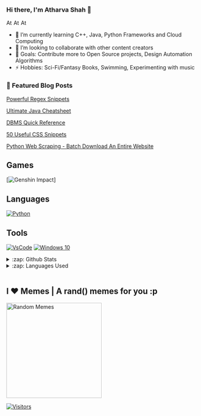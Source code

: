 ### Hi there, I'm Atharva Shah 👋

<a href="https://www.linkedin.com/in/atharva-shah-5873a2111/">
  <img align="left" alt="Atharva Shah's Linkdein" width="16px" src="https://cdn.jsdelivr.net/npm/simple-icons@v3/icons/linkedin.svg" />
</a>
<a href="https://github.com/HighnessAtharva">
  <img align="left" alt="Atharva Shah's Github" width="16px" src="https://cdn.jsdelivr.net/npm/simple-icons@v3/icons/github.svg" />
</a>
<a href="https://www.instagram.com/mister.prodigious/">
  <img align="left" alt="Atharva Shah's Instagram" width="16px" src="https://cdn.jsdelivr.net/npm/simple-icons@v3/icons/instagram.svg" />
</a>
<br/>

-  🌱 I’m currently learning C++, Java, Python Frameworks and Cloud Computing 
-  👯 I’m looking to collaborate with other content creators
-  🥅  Goals: Contribute more to Open Source projects, Design Automation Algorithms
-  ⚡ Hobbies: Sci-Fi/Fantasy Books, Swimming, Experimenting with music 


### 📕 Featured Blog Posts
<!-- BLOG-POST-LIST:START -->
[Powerful Regex Snippets](https://opensourced.hashnode.dev/30-useful-regular-expressions-snippets) 

[Ultimate Java Cheatsheet](https://opensourced.hashnode.dev/the-ultimate-java-cheat-sheet)

[DBMS Quick Reference](https://opensourced.hashnode.dev/database-management-systems-quick-recapreference)

[50 Useful CSS Snippets](https://opensourced.hashnode.dev/50-powerful-css-snippets-part-1)

[Python Web Scraping - Batch Download An Entire Website](https://opensourced.hashnode.dev/python-web-scraping-batch-download-web-articles)
<!-- BLOG-POST-LIST:END -->

## Games
[![Genshin Impact](https://img.shields.io/badge/Genshin%20Impact-%23555555.svg?&logo=genshin&style=for-the-badge&logoColor=white)]

## Languages
[![Python](https://img.shields.io/badge/python-3.9-%234B8BBE.svg?&logo=python&style=for-the-badge&logoColor=white)](https://www.python.org/)

## Tools
[![VsCode](https://img.shields.io/badge/VsCode-%230078D7.svg?&logo=vs-code&style=for-the-badge&logoColor=white)](https://code.visualstudio.com/)
[![Windows 10](https://img.shields.io/badge/windows-10-%230078D7.svg?&logo=windows&style=for-the-badge&logoColor=white)](https://www.linux.org/)

<details>
  <summary>:zap: Github Stats</summary>
  <img src="https://github-readme-stats.vercel.app/api?username=HighnessAtharva&&show_icons=true&title_color=222222&icon_color=03A87C&text_color=333333&bg_color=ffffff">
</details>

<details>
  <summary>:zap: Languages Used</summary>
  <img src="https://github-readme-stats.vercel.app/api/top-langs/?username=HighnessAtharva&layout=compact&bg_color=ffffff&text_color=333333">
</details>
<br/>

## I ❤️ Memes | A rand() memes for you :p

<img alt="Random Memes" height="250px" src="https://web.ohidur.com/memes/random.jpg?category=programming">


[![Visitors](https://visitor-badge.glitch.me/badge?page_id=github/HighnessAtharva)](https://github.com/HighnessAtharva)
